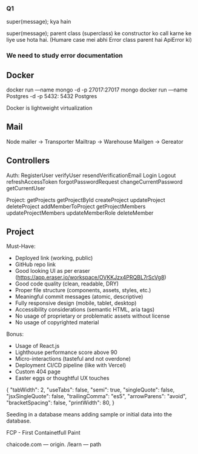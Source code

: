 ### Q1

super(message); kya hain

super(message); parent class (superclass) ke constructor ko call karne ke liye use hota hai. (Humare case mei abhi Error class parent hai ApiError ki)


### We  need to study error documentation


## Docker
docker run —name mongo -d -p 27017:27017 mongo
docker run —name Postgres -d -p 5432: 5432 Postgres

Docker is lightweight virtualization

## Mail
Node mailer -> Transporter
Mailtrap -> Warehouse
Mailgen -> Gereator


## Controllers
Auth:
RegisterUser
verifyUser
resendVerificationEmail
Login
Logout
refreshAccessToken
forgotPasswordRequest
changeCurrentPassword
getCurrentUser


Project:
getProjects
getProjectById
createProject
updateProject
deleteProject
addMemberToProject
getProjectMembers
updateProjectMembers
updateMemberRole
deleteMember

## Project

Must-Have:
- Deployed link (working, public)
- GitHub repo link
- Good looking UI as per eraser (https://app.eraser.io/workspace/OVKKJzx4PRQBL7rScVg8)
- Good code quality (clean, readable, DRY)
- Proper file structure (components, assets, styles, etc.)
- Meaningful commit messages (atomic, descriptive)
- Fully responsive design (mobile, tablet, desktop)
- Accessibility considerations (semantic HTML, aria tags)
- No usage of proprietary or problematic assets without license
- No usage of copyrighted material

Bonus:
- Usage of React.js
- Lighthouse performance score above 90
- Micro-interactions (tasteful and not overdone)
- Deployment CI/CD pipeline (like with Vercel)
- Custom 404 page
- Easter eggs or thoughtful UX touches



<!-- Delete -->
{
  "tabWidth": 2,
  "useTabs": false,
  "semi": true,
  "singleQuote": false,
  "jsxSingleQuote": false,
  "trailingComma": "es5",
  "arrowParens": "avoid",
  "bracketSpacing": false,
  "printWidth": 80,
}


Seeding in a database means adding sample or initial data into the database.

FCP - First Containetfull Paint

chaicode.com — origin.    /learn — path

